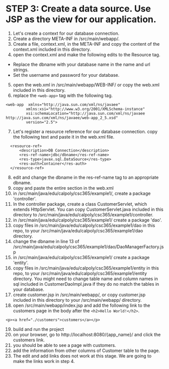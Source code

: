 # STEP 3: Create a data source. Use JSP as the view for our application.
1. Let's create a context for our database connection.
2. Create a directory META-INF in /src/main/webapp/.
3. Create a file, context.xml, in the META-INF and copy the content of the context.xml included in this directory.
4. open the context.xml and make the following edits to the Resource tag.
- Replace the dbname with your database name in the name and url strings.
- Set the username and password for your database.
5. open the web.xml in /src/main/webapp/WEB-INF/ or copy the web.xml included in this directory.
6. replace the ```<web-app>``` tag with the following tag. 
```
<web-app  xmlns="http://java.sun.com/xml/ns/javaee"
         xmlns:xsi="http://www.w3.org/2001/XMLSchema-instance"
         xsi:schemaLocation="http://java.sun.com/xml/ns/javaee http://java.sun.com/xml/ns/javaee/web-app_2_5.xsd"
         version="2.5">
```
7. Let's register a resource reference for our database connection. copy the following text and paste it in the web.xml file.
```
  <resource-ref>
      <description>DB Connection</description>
      <res-ref-name>jdbc/dbname</res-ref-name>
      <res-type>javax.sql.DataSource</res-type>
      <res-auth>Container</res-auth>
  </resource-ref>
```

8. edit and change the dbname in the res-ref-name tag to an appropriate dbname. 
9. copy and paste the entire <welcome-file-list> section in the web.xml 
10. in /src/main/java/edu/calpoly/csc365/example1/, create a package 'controller'.
11. In the controller package, create a class CustomerServlet, which extends HttpServlet.
You can copy CustomerServlet.java included in this directory to /src/main/java/edu/calpoly/csc365/example1/controller.
12. in /src/main/java/edu/calpoly/csc365/example1/ create a package 'dao'.
13. copy files in /src/main/java/edu/calpoly/csc365/example1/dao in this repo, to your /src/main/java/edu/calpoly/csc365/example1/dao directory.
14. change the dbname in line 13 of /src/main/java/edu/calpoly/csc365/example1/dao/DaoManagerFactory.jsp
15. in /src/main/java/edu/calpoly/csc365/example1/ create a package 'entity'.
16. copy files in /src/main/java/edu/calpoly/csc365/example1/entity in this repo, to your /src/main/java/edu/calpoly/csc365/example1/entity directory.
You might need to change table name and column names in sql included in CustomerDaoImpl.java if they do no match the tables in your database.
17. create customer.jsp in /src/main/webapp/, or copy customer.jsp included in this directory to your /src/main/webapp/ directory.
18. open /src/main/webapp/index.jsp and add the following link to the customers page in the body after the ```<h2>Hello World!</h2>```.
```
<p><a href="./customers">customers</a></p>
```
19. build and run the project
20. on your browser, go to http://localhost:8080/{app_name}/ and click the customers link.
21. you should be able to see a page with customers.
22. add the information from other columns of Customer table to the page.
23. The edit and add links does not work at this stage. We are going to make the links work in step 4.

